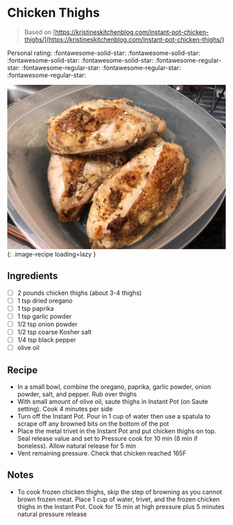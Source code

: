 <!-- Needs Manual Review -->

<!-- Do not modify sections with "AUTO-*". They are updated by make.py -->

# Chicken Thighs

> Based on [https://kristineskitchenblog.com/instant-pot-chicken-thighs/](https://kristineskitchenblog.com/instant-pot-chicken-thighs/)

<!-- rating=1; (User can specify rating on scale of 1-5) -->
<!-- AUTO-UserRating -->
Personal rating: :fontawesome-solid-star: :fontawesome-solid-star: :fontawesome-solid-star: :fontawesome-solid-star: :fontawesome-regular-star: :fontawesome-regular-star: :fontawesome-regular-star: :fontawesome-regular-star:
<!-- /AUTO-UserRating -->

<!-- name_image=chicken_thighs.jpeg; (User can specify image name if multiple exist) -->
<!-- AUTO-Image -->
![chicken_thighs.jpeg](./chicken_thighs.jpeg){: .image-recipe loading=lazy }
<!-- /AUTO-Image -->

## Ingredients

* [ ] 2 pounds chicken thighs (about 3-4 thighs)
* [ ] 1 tsp dried oregano
* [ ] 1 tsp paprika
* [ ] 1 tsp garlic powder
* [ ] 1/2 tsp onion powder
* [ ] 1/2 tsp coarse Kosher salt
* [ ] 1/4 tsp black pepper
* [ ] olive oil

## Recipe

* In a small bowl, combine the oregano, paprika, garlic powder, onion powder, salt, and pepper. Rub over thighs
* With small amount of olive oil, saute thighs in Instant Pot (on Saute setting). Cook 4 minutes per side
* Turn off the Instant Pot. Pour in 1 cup of water then use a spatula to scrape off any browned bits on the bottom of the pot
* Place the metal trivet in the Instant Pot and put chicken thighs on top. Seal release value and set to Pressure cook for 10 min (8 min if boneless). Allow natural release for 5 min
* Vent remaining pressure. Check that chicken reached 165F

## Notes

* To cook frozen chicken thighs, skip the step of browning as you cannot brown frozen meat. Place 1 cup of water, trivet, and the frozen chicken thighs in the Instant Pot. Cook for 15 min at high pressure plus 5 minutes natural pressure release
